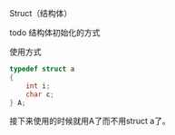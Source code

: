 Struct（结构体）

todo 结构体初始化的方式

使用方式

```c
typedef struct a
{
    int i;
    char c;
} A;
```
接下来使用的时候就用A了而不用struct a了。
